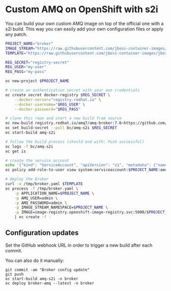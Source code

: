 # Custom AMQ on OpenShift with s2i

You can build your own custom AMQ image on top of the official one with a s2i build.
This way you can easily add your own configuration files or apply any patch.
```sh
PROJECT_NAME="broker"
IMAGE_STREAM="https://raw.githubusercontent.com/jboss-container-images/jboss-amq-7-broker-openshift-image/76-7.6.0.GA/amq-broker-7-image-streams.yaml"
TEMPLATE="https://raw.githubusercontent.com/jboss-container-images/jboss-amq-7-broker-openshift-image/76-7.6.0.GA/templates/amq-broker-76-basic.yaml"

REG_SECRET="registry-secret"
REG_USER="my-user"
REG_PASS="my-pass"

oc new-project $PROJECT_NAME

# create an authentication secret with your own credentials
oc create secret docker-registry $REG_SECRET \
    --docker-server="registry.redhat.io" \
    --docker-username="$REG_USER" \
    --docker-password="$REG_PASS"

# clone this repo and start a new build from source
oc new-build registry.redhat.io/amq7/amq-broker:7.6~https://github.com/fvaleri/amq-s2i.git
oc set build-secret --pull bc/amq-s2i $REG_SECRET
oc start-build amq-s2i

# follow the build process (should end with: Push successful)
oc logs -f bc/amq-s2i
oc get is

# create the service account
echo '{"kind": "ServiceAccount", "apiVersion": "v1", "metadata": {"name": "amq-service-account"}}' | oc create -f -
oc policy add-role-to-user view system:serviceaccount:$PROJECT_NAME:amq-service-account

# deploy the broker
curl -o /tmp/broker.yaml $TEMPLATE
oc process -f /tmp/broker.yaml \
    -p APPLICATION_NAME=$PROJECT_NAME \
    -p AMQ_USER=admin \
    -p AMQ_PASSWORD=admin \
    -p IMAGE_STREAM_NAMESPACE=$PROJECT_NAME \
    -p IMAGE=image-registry.openshift-image-registry.svc:5000/$PROJECT_NAME/amq-s2i \
    | oc create -f -
```

## Configuration updates

Set the GitHub webhook URL in order to trigger a new build after each commit.

You can also do it manually:
```
git commit -am "Broker config update"
git push
oc start-build amq-s2i -n broker
oc deploy broker-amq --latest -n broker
```
